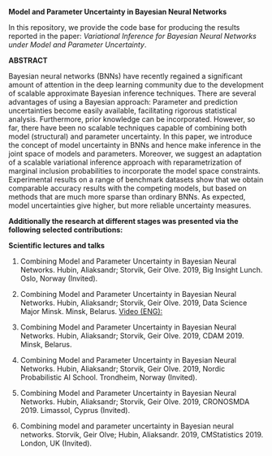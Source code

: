 
**Model and Parameter Uncertainty in Bayesian Neural Networks**

In this repository, we provide the code base for producing the results reported in the paper: *Variational Inference for Bayesian Neural Networks under Model and Parameter Uncertainty*.

**ABSTRACT**

<p align="justify">

Bayesian neural networks (BNNs) have recently regained a significant amount of attention in the deep learning community due to the development of scalable approximate Bayesian inference techniques. There are several advantages of using a Bayesian approach: Parameter and prediction uncertainties become easily available, facilitating rigorous statistical analysis. Furthermore, prior knowledge can be incorporated. However, so far, there have been no scalable techniques capable of combining both model (structural) and parameter uncertainty. In this paper, we introduce the concept of model uncertainty in BNNs and hence make inference in the joint space of models and parameters. 
Moreover, we suggest an adaptation of a scalable variational inference approach with reparametrization of marginal inclusion probabilities to incorporate the model space constraints. Experimental results on a range of benchmark datasets show that we obtain comparable accuracy results with the competing models, but based on methods that are much more sparse than ordinary BNNs. As expected, model uncertainties give higher, but more reliable uncertainty measures.

</p>


**Additionally the research at different stages was presented via the following selected contributions:**

**Scientific lectures and talks**

1. Combining Model and Parameter Uncertainty in Bayesian Neural Networks.
Hubin, Aliaksandr; Storvik, Geir Olve. 2019, Big Insight Lunch. Oslo, Norway (Invited).

2.  Combining Model and Parameter Uncertainty in Bayesian Neural Networks.
Hubin, Aliaksandr; Storvik, Geir Olve. 2019, Data Science Major Minsk. Minsk, Belarus.
[Video (ENG):](https://www.youtube.com/watch?v=NQIuOqWonko)

3.  Combining Model and Parameter Uncertainty in Bayesian Neural Networks.
Hubin, Aliaksandr; Storvik, Geir Olve. 2019, CDAM 2019. Minsk, Belarus.

4.  Combining Model and Parameter Uncertainty in Bayesian Neural Networks.
Hubin, Aliaksandr; Storvik, Geir Olve. 2019, Nordic Probabilistic AI School. Trondheim, Norway (Invited).

5.  Combining Model and Parameter Uncertainty in Bayesian Neural Networks.
Hubin, Aliaksandr; Storvik, Geir Olve. 2019, CRONOSMDA 2019. Limassol, Cyprus (Invited).

6.  Combining model and parameter uncertainty in Bayesian neural networks.
Storvik, Geir Olve; Hubin, Aliaksandr. 2019, CMStatistics 2019. London, UK (Invited).
